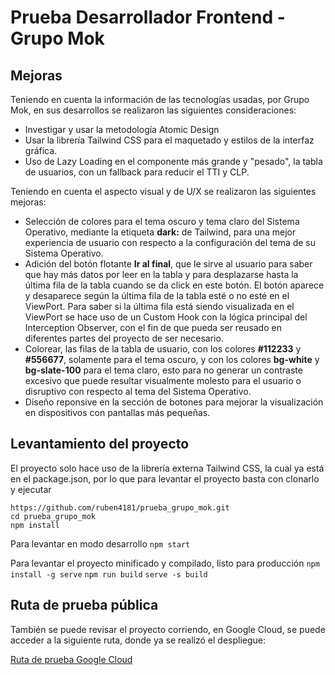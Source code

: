 # Prueba Desarrollador Frontend - Grupo Mok

## Mejoras

Teniendo en cuenta la información de las tecnologías usadas, por Grupo Mok, en sus desarrollos se realizaron las siguientes consideraciones:

- Investigar y usar la metodología Atomic Design
- Usar la librería Tailwind CSS para el maquetado y estilos de la interfaz gráfica.
- Uso de Lazy Loading en el componente más grande y "pesado", la tabla de usuarios, con un fallback para reducir el TTI y CLP.

Teniendo en cuenta el aspecto visual y de U/X se realizaron las siguientes mejoras:

- Selección de colores para el tema oscuro y tema claro del Sistema Operativo, mediante la etiqueta **dark:** de Tailwind, para una mejor experiencia de usuario con respecto a la configuración del tema de su Sistema Operativo.
- Adición del botón flotante **Ir al final**, que le sirve al usuario para saber que hay más datos por leer en la tabla y para desplazarse hasta la última fila de la tabla cuando se da click en este botón. El botón aparece y desaparece según la última fila de la tabla esté o no esté en el ViewPort. Para saber si la última fila está siendo visualizada en el ViewPort se hace uso de un Custom Hook con la lógica principal del Interception Observer, con el fin de que pueda ser reusado en diferentes partes del proyecto de ser necesario.
- Colorear, las filas de la tabla de usuario, con los colores **#112233** y **#556677**, solamente para el tema oscuro, y con los colores **bg-white** y **bg-slate-100** para el tema claro, esto para no generar un contraste excesivo que puede resultar visualmente molesto para el usuario o disruptivo con respecto al tema del Sistema Operativo.
- Diseño reponsive en la sección de botones para mejorar la visualización en dispositivos con pantallas más pequeñas.

## Levantamiento del proyecto

El proyecto solo hace uso de la librería externa Tailwind CSS, la cual ya está en el package.json, por lo que para levantar el proyecto basta con clonarlo y ejecutar

`https://github.com/ruben4181/prueba_grupo_mok.git`  
`cd prueba_grupo_mok`  
`npm install`  

Para levantar en modo desarrollo
`npm start`

Para levantar el proyecto minificado y compilado, listo para producción
`npm install -g serve`
`npm run build`
`serve -s build`

## Ruta de prueba pública

También se puede revisar el proyecto corriendo, en Google Cloud, se puede acceder a la siguiente ruta, donde ya se realizó el despliegue:

[Ruta de prueba Google Cloud](http://34.125.8.183/)
